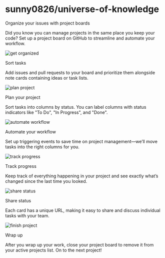 # sunny0826/universe-of-knowledge

Organize your issues with project boards

Did you know you can manage projects in the same place you keep your code? Set up a project board on GitHub to streamline and automate your workflow.

![get organized](https://github.githubassets.com/images/modules/projects/octicon-get-organized.svg)

Sort tasks

Add issues and pull requests to your board and prioritize them alongside note cards containing ideas or task lists.

![plan project](https://github.githubassets.com/images/modules/projects/octicon-plan-project.svg)

Plan your project

Sort tasks into columns by status. You can label columns with status indicators like "To Do", "In Progress", and "Done".

![automate workflow](https://github.githubassets.com/images/modules/projects/octicon-automate-workflow.svg)

Automate your workflow

Set up triggering events to save time on project management—we’ll move tasks into the right columns for you.

![track progress](https://github.githubassets.com/images/modules/projects/octicon-track-progress.svg)

Track progress

Keep track of everything happening in your project and see exactly what’s changed since the last time you looked.

![share status](https://github.githubassets.com/images/modules/projects/octicon-share-status.svg)

Share status

Each card has a unique URL, making it easy to share and discuss individual tasks with your team.

![finish project](https://github.githubassets.com/images/modules/projects/octicon-finish-project.svg)

Wrap up

After you wrap up your work, close your project board to remove it from your active projects list. On to the next project!

